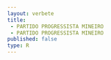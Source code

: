 ```yaml
---
layout: verbete
title:
 - PARTIDO PROGRESSISTA MINEIRO
 - PARTIDO PROGRESSISTA MINEIRO
published: false
type: R
---
```


